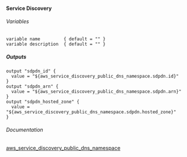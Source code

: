 #### Service Discovery


###### Variables
```
variable name         { default = "" }
variable description  { default = "" }
```

##### Outputs
```
output "sdpdn_id" {
  value = "${aws_service_discovery_public_dns_namespace.sdpdn.id}"
}
output "sdpdn_arn" {
  value = "${aws_service_discovery_public_dns_namespace.sdpdn.arn}"
}
output "sdpdn_hosted_zone" {
  value = "${aws_service_discovery_public_dns_namespace.sdpdn.hosted_zone}"
}
```

###### Documentation
[aws_service_discovery_public_dns_namespace](https://www.terraform.io/docs/providers/aws/r/service_discovery_public_dns_namespace.html)

